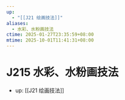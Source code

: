 ```yaml
---
up:
  - "[[J21 绘画技法]]"
aliases:
  - 水彩、水粉画技法
ctime: 2025-01-27T23:35:59+08:00
mtime: 2025-10-01T11:41:31+08:00
---
```


# J215 水彩、水粉画技法

- up: [[J21 绘画技法]]
